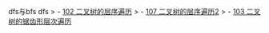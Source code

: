 dfs与bfs
    dfs
        > - [102 二叉树的层序遍历](https://github.com/en-one/leetcode/blob/main/go/solution/102.md )
        > - [107 二叉树的层序遍历2](https://github.com/en-one/leetcode/blob/main/go/solution/107.md )
        > - [103 二叉树的锯齿形层次遍历](https://github.com/en-one/leetcode/blob/main/go/solution/103.md )